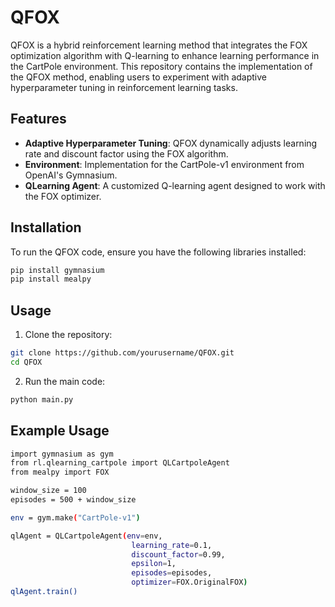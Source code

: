 # QFOX

QFOX is a hybrid reinforcement learning method that integrates the FOX optimization algorithm with Q-learning to enhance learning performance in the CartPole environment. This repository contains the implementation of the QFOX method, enabling users to experiment with adaptive hyperparameter tuning in reinforcement learning tasks.

## Features

- **Adaptive Hyperparameter Tuning**: QFOX dynamically adjusts learning rate and discount factor using the FOX algorithm.
- **Environment**: Implementation for the CartPole-v1 environment from OpenAI's Gymnasium.
- **QLearning Agent**: A customized Q-learning agent designed to work with the FOX optimizer.

## Installation

To run the QFOX code, ensure you have the following libraries installed:
``` bash
pip install gymnasium
pip install mealpy
```
## Usage
1. Clone the repository:
```bash
git clone https://github.com/yourusername/QFOX.git
cd QFOX
```

2. Run the main code:
```bash
python main.py
```

## Example Usage
```bash
import gymnasium as gym
from rl.qlearning_cartpole import QLCartpoleAgent
from mealpy import FOX 

window_size = 100
episodes = 500 + window_size

env = gym.make("CartPole-v1")

qlAgent = QLCartpoleAgent(env=env, 
                           learning_rate=0.1, 
                           discount_factor=0.99, 
                           epsilon=1,
                           episodes=episodes,
                           optimizer=FOX.OriginalFOX)
qlAgent.train()
```
